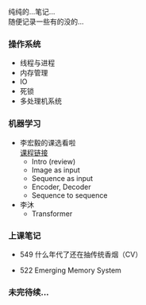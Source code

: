 纯纯的...笔记...  
随便记录一些有的没的...

### 操作系统
- 线程与进程
- 内存管理
- IO
- 死锁
- 多处理机系统

### 机器学习
- 李宏毅的课选看啦  
  [课程链接](https://speech.ee.ntu.edu.tw/~hylee/ml/2022-spring.php)
  - Intro (review)
  - Image as input
  - Sequence as input
  - Encoder, Decoder
  - Sequence to sequence
- 李沐
  - Transformer



### 上课笔记
- 549 什么年代了还在抽传统香烟（CV）

- 522 Emerging Memory System
### 未完待续...
